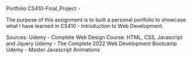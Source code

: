  Portfolio
CS410-Final_Project -

The purpose of this assignment is to built a personal portfolio to showcase
what I have learned in CS410 - Introduction to Web Development. 

Sources: 
	Udemy - Complete Web Design Course: HTML, CSS, Javascript and Jquery
 	Udemy - The Complete 2022 Web Development Bootcamp
 	Udemy - Master Javascript Animations
